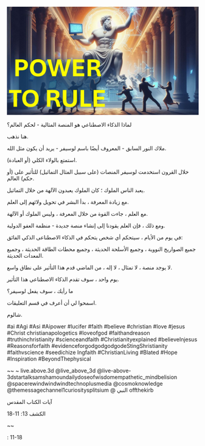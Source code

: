![Video cover image](../cover.jpg "cover photo")

لماذا الذكاء الاصطناعي هو المنصة المثالية - لحكم العالم؟

هنا نذهب.

ملاك النور السابق - المعروف أيضًا باسم لوسيفر - يريد أن يكون مثل الله.

استمتع بالولاء الكلي (أو العبادة).

خلال القرون استخدمت لوسيفر المنصات (على سبيل المثال التماثيل) للتأثير على (أو حكم) العالم.

يعبد الناس الملوك ؛ كان الملوك يعبدون الآلهة من خلال التماثيل.

مع زيادة المعرفة ، بدأ البشر في تحويل ولائهم إلى العلم.

مع العلم ، جاءت القوة من خلال المعرفة ، وليس الملوك أو الآلهة.

ومع ذلك ، فإن العلم يقودنا إلى إنشاء منصة جديدة - منظمة العفو الدولية.

في يوم من الأيام ، سيتحكم أي شخص يتحكم في الذكاء الاصطناعى الذكي الفائق:

جميع الصواريخ النووية ، وجميع الأسلحة الحديثة ، وجميع محطات الطاقة الحديثة ، وجميع المعدات الحديثة.

لا يوجد منصة ، لا تمثال ، لا إله ، من الماضي قدم هذا التأثير على نطاق واسع.

يوم واحد ، سوف تقدم الذكاء الاصطناعي هذا التأثير.

ما رأيك ، سوف يفعل لوسيفر؟

اسمحوا لي أن أعرف في قسم التعليقات.

شالوم.

#ai #Agi #Asi #Aipower #lucifer #faith #believe #christian #love #jesus #Christ christianapologetics #loveofgod #faithandreason #truthinchristianity #scienceandfaith #Christianityexplained #believeInjesus #Reasonsforfaith #evidenceforgodgodgodgodeStingShristianity #faithvscience #seedichize Ingfaith #ChristianLiving #Blated #Hope #Inspiration #BeyondThephysical

~~ ~ live.above.3d @live_above_3d @live-above-3dstartalksamshamoundailydoseofwisdomempathetic_mindbelision @spacerewindwindwindtechnoplusmedia @cosmoknowledge @themessagechannel1curiositysplitsium @ النبي offthekirb

آيات الكتاب المقدس

الكشف 13: 11-18

~~

: 11-18